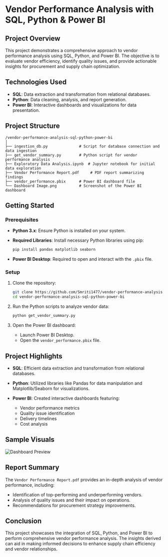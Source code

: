 # Vendor Performance Analysis with SQL, Python & Power BI

## Project Overview

This project demonstrates a comprehensive approach to vendor performance analysis using SQL, Python, and Power BI. The objective is to evaluate vendor efficiency, identify quality issues, and provide actionable insights for procurement and supply chain optimization.

## Technologies Used

* **SQL**: Data extraction and transformation from relational databases.
* **Python**: Data cleaning, analysis, and report generation.
* **Power BI**: Interactive dashboards and visualizations for data presentation.

##  Project Structure

```
/vendor-performance-analysis-sql-python-power-bi
│
├── ingestion_db.py              # Script for database connection and data ingestion
├── get_vendor_summary.py        # Python script for vendor performance analysis
├── Exploratory Data Analysis.ipynb  # Jupyter notebook for initial data exploration
├── Vendor Performance Report.pdf     # PDF report summarizing findings
├── vendor_performance.pbix      # Power BI dashboard file
└── Dashboard Image.png          # Screenshot of the Power BI dashboard
```

##  Getting Started

### Prerequisites

* **Python 3.x**: Ensure Python is installed on your system.

* **Required Libraries**: Install necessary Python libraries using pip:

  ```bash
  pip install pandas matplotlib seaborn
  ```

* **Power BI Desktop**: Required to open and interact with the `.pbix` file.

### Setup

1. Clone the repository:

   ```bash
   git clone https://github.com/Smriti1477/vendor-performance-analysis-sql-python-power-bi.git
   cd vendor-performance-analysis-sql-python-power-bi
   ```

2. Run the Python scripts to analyze vendor data:

   ```bash
   python get_vendor_summary.py
   ```

3. Open the Power BI dashboard:

   * Launch Power BI Desktop.
   * Open the `vendor_performance.pbix` file.

##  Project Highlights

* **SQL**: Efficient data extraction and transformation from relational databases.
* **Python**: Utilized libraries like Pandas for data manipulation and Matplotlib/Seaborn for visualizations.
* **Power BI**: Created interactive dashboards featuring:

  * Vendor performance metrics
  * Quality issue identification
  * Delivery timelines
  * Cost analysis

##  Sample Visuals
![Dashboard Preview](images/Dashboard%20Image.png)



##  Report Summary

The `Vendor Performance Report.pdf` provides an in-depth analysis of vendor performance, including:

* Identification of top-performing and underperforming vendors.
* Analysis of quality issues and their impact on operations.
* Recommendations for procurement strategy improvements.

##  Conclusion

This project showcases the integration of SQL, Python, and Power BI to perform comprehensive vendor performance analysis. The insights derived can aid in making informed decisions to enhance supply chain efficiency and vendor relationships.
